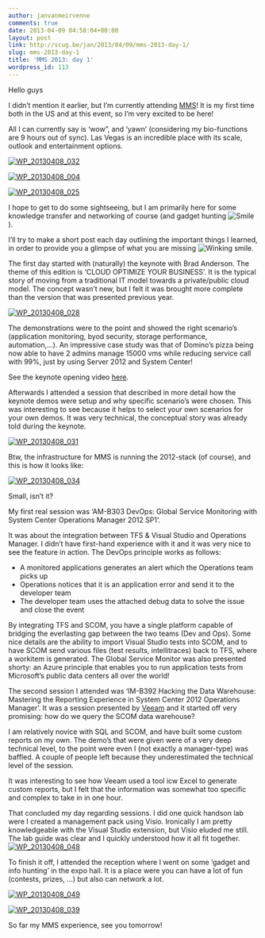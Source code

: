 ```yaml
---
author: janvanmeirvenne
comments: true
date: 2013-04-09 04:58:04+00:00
layout: post
link: http://scug.be/jan/2013/04/09/mms-2013-day-1/
slug: mms-2013-day-1
title: 'MMS 2013: day 1'
wordpress_id: 113
---
```


Hello guys

 

I didn’t mention it earlier, but I’m currently attending [MMS](http://www.2013mms.com/)! It is my first time both in the US and at this event, so I’m very excited to be here!

 

All I can currently say is ‘wow”, and ‘yawn’ (considering my bio-functions are 9 hours out of sync). Las Vegas is an incredible place with its scale, outlook and entertainment options.

 

[![WP_20130408_032](http://scug.be/jan/files/2013/04/WP_20130408_032_thumb.jpg)](http://scug.be/jan/files/2013/04/WP_20130408_032.jpg)

 

[![WP_20130408_004](http://scug.be/jan/files/2013/04/WP_20130408_004_thumb.jpg)](http://scug.be/jan/files/2013/04/WP_20130408_004.jpg)

 

[![WP_20130408_025](http://scug.be/jan/files/2013/04/WP_20130408_025_thumb.jpg)](http://scug.be/jan/files/2013/04/WP_20130408_025.jpg)

 

I hope to get to do some sightseeing, but I am primarily here for some knowledge transfer and networking of course (and gadget hunting ![Smile](http://scug.be/jan/files/2013/04/wlEmoticon-smile.png)).

 

 

I’ll try to make a short post each day outlining the important things I learned, in order to provide you a glimpse of what you are missing ![Winking smile](http://scug.be/jan/files/2013/04/wlEmoticon-winkingsmile.png).

 

 

The first day started with (naturally) the keynote with Brad Anderson. The theme of this edition is ‘CLOUD OPTIMIZE YOUR BUSINESS’. It is the typical story of moving from a traditional IT model towards a private/public cloud model. The concept wasn’t new, but I felt it was brought more complete than the version that was presented previous year.

 

[![WP_20130408_028](http://scug.be/jan/files/2013/04/WP_20130408_028_thumb.jpg)](http://scug.be/jan/files/2013/04/WP_20130408_028.jpg)

 

The demonstrations were to the point and showed the right scenario’s (application monitoring, byod security, storage performance, automation,…). An impressive case study was that of Domino’s pizza being now able to have 2 admins manage 15000 vms while reducing service call with 99%, just by using Server 2012 and System Center!

 

See the keynote opening video [here](http://blogs.technet.com/b/in_the_cloud/archive/2013/04/08/in-case-you-missed-it-the-mms-2013-keynote-opener-video.aspx).

 

Afterwards I attended a session that described in more detail how the keynote demos were setup and why specific scenario’s were chosen. This was interesting to see because it helps to select your own scenarios for your own demos. It was very technical, the conceptual story was already told during the keynote.

 

[![WP_20130408_031](http://scug.be/jan/files/2013/04/WP_20130408_031_thumb.jpg)](http://scug.be/jan/files/2013/04/WP_20130408_031.jpg)

 

Btw, the infrastructure for MMS is running the 2012-stack (of course), and this is how it looks like:     


 

[![WP_20130408_034](http://scug.be/jan/files/2013/04/WP_20130408_034_thumb.jpg)](http://scug.be/jan/files/2013/04/WP_20130408_034.jpg)

 

Small, isn’t it?     


 

 

My first real session was ‘AM-B303 DevOps: Global Service Monitoring with System Center Operations Manager 2012 SP1’.

 

It was about the integration between TFS & Visual Studio and Operations Manager. I didn’t have first-hand experience with it and it was very nice to see the feature in action. The DevOps principle works as follows:

 

- A monitored applications generates an alert which the Operations team picks up     
- Operations notices that it is an application error and send it to the developer team      
- The developer team uses the attached debug data to solve the issue and close the event

 

By integrating TFS and SCOM, you have a single platform capable of bridging the everlasting gap between the two teams (Dev and Ops). Some nice details are the ability to import Visual Studio tests into SCOM, and to have SCOM send various files (test results, intellitraces) back to TFS, where a workitem is generated. The Global Service Monitor was also presented shorty: an Azure principle that enables you to run application tests from Microsoft’s public data centers all over the world!

 

The second session I attended was ‘IM-B392 Hacking the Data Warehouse: Mastering the Reporting Experience in System Center 2012 Operations Manager’. It was a session presented by [Veeam](http://www.veeam.com) and it started off very promising: how do we query the SCOM data warehouse? 

 

I am relatively novice with SQL and SCOM, and have built some custom reports on my own. The demo’s that were given were of a very deep technical level, to the point were even I (not exactly a manager-type) was baffled. A couple of people left because they underestimated the technical level of the session.

 

It was interesting to see how Veeam used a tool icw Excel to generate custom reports, but I felt that the information was somewhat too specific and complex to take in in one hour.

 

That concluded my day regarding sessions. I did one quick handson lab were I created a management pack using Visio. Ironically I am pretty knowledgeable with the Visual Studio extension, but Visio eluded me still. The lab guide was clear and I quickly understood how it all fit together.[![WP_20130408_048](http://scug.be/jan/files/2013/04/WP_20130408_048_thumb.jpg)](http://scug.be/jan/files/2013/04/WP_20130408_048.jpg)

 

To finish it off, I attended the reception where I went on some ‘gadget and info hunting’ in the expo hall. It is a place were you can have a lot of fun (contests, prizes, …) but also can network a lot.

 

[![WP_20130408_049](http://scug.be/jan/files/2013/04/WP_20130408_049_thumb.jpg)](http://scug.be/jan/files/2013/04/WP_20130408_049.jpg)

 

[![WP_20130408_039](http://scug.be/jan/files/2013/04/WP_20130408_039_thumb.jpg)](http://scug.be/jan/files/2013/04/WP_20130408_039.jpg)

   

So far my MMS experience, see you tomorrow!
